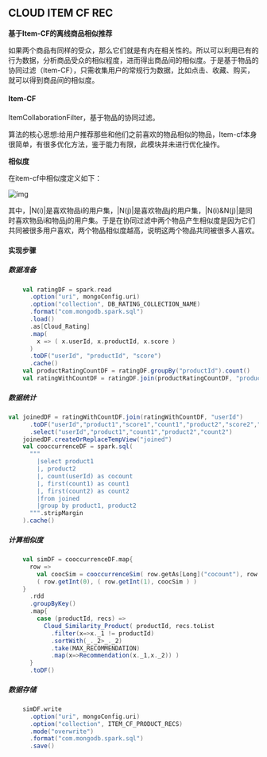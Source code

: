 ## CLOUD ITEM CF REC

**基于Item-CF的离线商品相似推荐**

如果两个商品有同样的受众，那么它们就是有内在相关性的。所以可以利用已有的行为数据，分析商品受众的相似程度，进而得出商品间的相似度。于是基于物品的协同过滤（Item-CF），只需收集用户的常规行为数据，比如点击、收藏、购买，就可以得到商品间的相似度。

#### Item-CF

ItemCollaborationFilter，基于物品的协同过滤。

算法的核心思想:给用户推荐那些和他们之前喜欢的物品相似的物品，Item-cf本身很简单，有很多优化方法，鉴于能力有限，此模块并未进行优化操作。

**相似度**

在item-cf中相似度定义如下：

![img](https://img-blog.csdnimg.cn/20190215135300829.png)

其中，|N(i)|是喜欢物品i的用户集，|N(j)|是喜欢物品j的用户集，|N(i)&N(j)|是同时喜欢物品i和物品j的用户集。于是在协同过滤中两个物品产生相似度是因为它们共同被很多用户喜欢，两个物品相似度越高，说明这两个物品共同被很多人喜欢。



#### 实现步骤

##### **数据准备**

```scala
    val ratingDF = spark.read
      .option("uri", mongoConfig.uri)
      .option("collection", DB_RATING_COLLECTION_NAME)
      .format("com.mongodb.spark.sql")
      .load()
      .as[Cloud_Rating]
      .map(
        x => ( x.userId, x.productId, x.score )
      )
      .toDF("userId", "productId", "score")
      .cache()
    val productRatingCountDF = ratingDF.groupBy("productId").count()
    val ratingWithCountDF = ratingDF.join(productRatingCountDF, "productId")
```

##### 数据统计

```scala
val joinedDF = ratingWithCountDF.join(ratingWithCountDF, "userId")
      .toDF("userId","product1","score1","count1","product2","score2","count2")
      .select("userId","product1","count1","product2","count2")
    joinedDF.createOrReplaceTempView("joined")
    val cooccurrenceDF = spark.sql(
      """
        |select product1
        |, product2
        |, count(userId) as cocount
        |, first(count1) as count1
        |, first(count2) as count2
        |from joined
        |group by product1, product2
      """.stripMargin
    ).cache()
```

##### **计算相似度**

```scala
    val simDF = cooccurrenceDF.map{
      row =>
        val coocSim = cooccurrenceSim( row.getAs[Long]("cocount"), row.getAs[Long]("count1"), row.getAs[Long]("count2") )
        ( row.getInt(0), ( row.getInt(1), coocSim ) )
    }
      .rdd
      .groupByKey()
      .map{
        case (productId, recs) =>
          Cloud_Similarity_Product( productId, recs.toList
            .filter(x=>x._1 != productId)
            .sortWith(_._2>_._2)
            .take(MAX_RECOMMENDATION)
            .map(x=>Recommendation(x._1,x._2)) )
      }
      .toDF()
```

##### 数据存储

```scala
    simDF.write
      .option("uri", mongoConfig.uri)
      .option("collection", ITEM_CF_PRODUCT_RECS)
      .mode("overwrite")
      .format("com.mongodb.spark.sql")
      .save()
```


